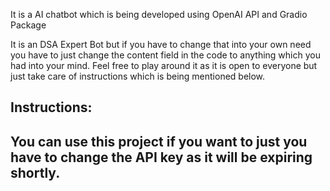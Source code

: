 It is a AI chatbot which is being developed using OpenAI API and Gradio Package

It is an DSA Expert Bot but if you have to change that into your own need you have
to just change the content field in the code to anything which you had into your 
mind. Feel free to play around it as it is open to everyone but just take care of
instructions which is being mentioned below.

Instructions: 
---------------------------------------------------------------------------------
You can use this project if you want to just you have to change the API key as it 
will be expiring shortly.
---------------------------------------------------------------------------------
